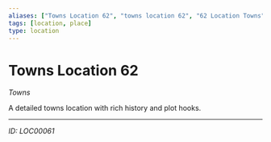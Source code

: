 ```yaml
---
aliases: ["Towns Location 62", "towns location 62", "62 Location Towns"]
tags: [location, place]
type: location
---
```


# Towns Location 62

*Towns*

A detailed towns location with rich history and plot hooks.

---
*ID: LOC00061*